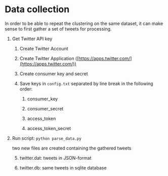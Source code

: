 # **Data collection**

In order to be able to repeat the clustering on the same dataset, it can make sense to first gather a set of tweets for processing.

1. Get Twitter API key

    1. Create Twitter Account

    2. Create Twitter Application ([https://apps.twitter.com/](https://apps.twitter.com/))

    3. Create consumer key and secret

    4. Save keys in `config.txt` separated by line break in the following order:

        1. consumer_key

        2. consumer_secret

        3. access_token

        4. access_token_secret

2. Run script: `python parse_data.py`

    two new files are created containing the gathered tweets

    5. twitter.dat: tweets in JSON-format

    6. twitter.db: same tweets in sqlite database